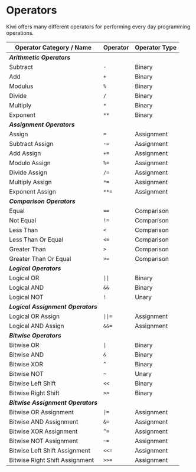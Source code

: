 # Operators

Kiwi offers many different operators for performing every day programming operations.

| **Operator Category / Name** | **Operator** | **Operator Type** |
| ------------ | -------- | --------------- |
| ***Arithmetic Operators*** | | |
| Subtract | `-` | Binary |
| Add | `+` | Binary |
| Modulus | `%` | Binary |
| Divide  | `/` | Binary |
| Multiply | `*` | Binary |
| Exponent | `**` | Binary |
| ***Assignment Operators*** | | |
| Assign | `=` | Assignment |
| Subtract Assign | `-=` | Assignment |
| Add Assign | `+=` | Assignment |
| Modulo Assign | `%=` | Assignment |
| Divide Assign | `/=` | Assignment |
| Multiply Assign | `*=` | Assignment |
| Exponent Assign | `**=` | Assignment |
| ***Comparison Operators*** | | |
| Equal | `==` | Comparison |
| Not Equal | `!=` | Comparison |
| Less Than | `<` | Comparison |
| Less Than Or Equal | `<=` | Comparison |
| Greater Than | `>` | Comparison |
| Greater Than Or Equal | `>=` | Comparison |
| ***Logical Operators*** | | |
| Logical OR | `\|\|`  | Binary |
| Logical AND | `&&` | Binary |
| Logical NOT | `!` | Unary |
| ***Logical Assignment Operators*** | | |
| Logical OR Assign | `\|\|=`  | Assignment |
| Logical AND Assign | `&&=` | Assignment |
| ***Bitwise Operators*** | | |
| Bitwise OR | `\|`  | Binary |
| Bitwise AND | `&` | Binary |
| Bitwise XOR | `^` | Binary |
| Bitwise NOT | `~` | Unary |
| Bitwise Left Shift | `<<` | Binary |
| Bitwise Right Shift | `>>` | Binary |
| ***Bitwise Assignment Operators*** | | |
| Bitwise OR Assignment | `\|=` | Assignment |
| Bitwise AND Assignment | `&=` | Assignment |
| Bitwise XOR Assignment | `^=` | Assignment |
| Bitwise NOT Assignment | `~=` | Assignment |
| Bitwise Left Shift Assignment | `<<=` | Assignment |
| Bitwise Right Shift Assignment | `>>=` | Assignment |